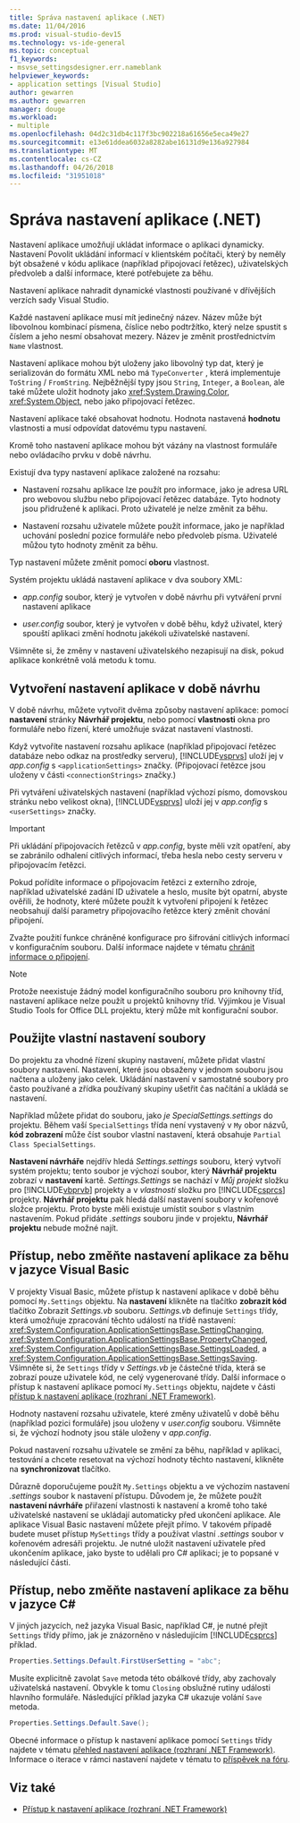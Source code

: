 ```yaml
---
title: Správa nastavení aplikace (.NET)
ms.date: 11/04/2016
ms.prod: visual-studio-dev15
ms.technology: vs-ide-general
ms.topic: conceptual
f1_keywords:
- msvse_settingsdesigner.err.nameblank
helpviewer_keywords:
- application settings [Visual Studio]
author: gewarren
ms.author: gewarren
manager: douge
ms.workload:
- multiple
ms.openlocfilehash: 04d2c31db4c117f3bc902218a61656e5eca49e27
ms.sourcegitcommit: e13e61ddea6032a8282abe16131d9e136a927984
ms.translationtype: MT
ms.contentlocale: cs-CZ
ms.lasthandoff: 04/26/2018
ms.locfileid: "31951018"
---
```

# <a name="manage-application-settings-net"></a>Správa nastavení aplikace (.NET)

Nastavení aplikace umožňují ukládat informace o aplikaci dynamicky. Nastavení Povolit ukládání informací v klientském počítači, který by neměly být obsažené v kódu aplikace (například připojovací řetězec), uživatelských předvoleb a další informace, které potřebujete za běhu.

Nastavení aplikace nahradit dynamické vlastnosti používané v dřívějších verzích sady Visual Studio.

Každé nastavení aplikace musí mít jedinečný název. Název může být libovolnou kombinací písmena, číslice nebo podtržítko, který nelze spustit s číslem a jeho nesmí obsahovat mezery. Název je změnit prostřednictvím `Name` vlastnost.

Nastavení aplikace mohou být uloženy jako libovolný typ dat, který je serializován do formátu XML nebo má `TypeConverter` , která implementuje `ToString` / `FromString`. Nejběžnější typy jsou `String`, `Integer`, a `Boolean`, ale také můžete uložit hodnoty jako <xref:System.Drawing.Color>, <xref:System.Object>, nebo jako připojovací řetězec.

Nastavení aplikace také obsahovat hodnotu. Hodnota nastavená **hodnotu** vlastnosti a musí odpovídat datovému typu nastavení.

Kromě toho nastavení aplikace mohou být vázány na vlastnost formuláře nebo ovládacího prvku v době návrhu.

Existují dva typy nastavení aplikace založené na rozsahu:

- Nastavení rozsahu aplikace lze použít pro informace, jako je adresa URL pro webovou službu nebo připojovací řetězec databáze. Tyto hodnoty jsou přidružené k aplikaci. Proto uživatelé je nelze změnit za běhu.

- Nastavení rozsahu uživatele můžete použít informace, jako je například uchování poslední pozice formuláře nebo předvoleb písma. Uživatelé můžou tyto hodnoty změnit za běhu.

Typ nastavení můžete změnit pomocí **oboru** vlastnost.

Systém projektu ukládá nastavení aplikace v dva soubory XML:

- *app.config* soubor, který je vytvořen v době návrhu při vytváření první nastavení aplikace

- *user.config* soubor, který je vytvořen v době běhu, když uživatel, který spouští aplikaci změní hodnotu jakékoli uživatelské nastavení.

Všimněte si, že změny v nastavení uživatelského nezapisují na disk, pokud aplikace konkrétně volá metodu k tomu.

## <a name="create-application-settings-at-design-time"></a>Vytvoření nastavení aplikace v době návrhu

V době návrhu, můžete vytvořit dvěma způsoby nastavení aplikace: pomocí **nastavení** stránky **Návrhář projektu**, nebo pomocí **vlastnosti** okna pro formuláře nebo řízení, které umožňuje svázat nastavení vlastnosti.

Když vytvoříte nastavení rozsahu aplikace (například připojovací řetězec databáze nebo odkaz na prostředky serveru), [!INCLUDE[vsprvs](../code-quality/includes/vsprvs_md.md)] uloží jej v *app.config* s `<applicationSettings>` značky. (Připojovací řetězce jsou uloženy v části `<connectionStrings>` značky.)

Při vytváření uživatelských nastavení (například výchozí písmo, domovskou stránku nebo velikost okna), [!INCLUDE[vsprvs](../code-quality/includes/vsprvs_md.md)] uloží jej v *app.config* s `<userSettings>` značky.

> [!IMPORTANT]
> Při ukládání připojovacích řetězců v *app.config*, byste měli vzít opatření, aby se zabránilo odhalení citlivých informací, třeba hesla nebo cesty serveru v připojovacím řetězci.
>
> Pokud pořídíte informace o připojovacím řetězci z externího zdroje, například uživatelské zadání ID uživatele a heslo, musíte být opatrní, abyste ověřili, že hodnoty, které můžete použít k vytvoření připojení k řetězec neobsahují další parametry připojovacího řetězce který změnit chování připojení.
>
> Zvažte použití funkce chráněné konfigurace pro šifrování citlivých informací v konfiguračním souboru. Další informace najdete v tématu [chránit informace o připojení](/dotnet/framework/data/adonet/protecting-connection-information).

> [!NOTE]
> Protože neexistuje žádný model konfiguračního souboru pro knihovny tříd, nastavení aplikace nelze použít u projektů knihovny tříd. Výjimkou je Visual Studio Tools for Office DLL projektu, který může mít konfigurační soubor.

## <a name="use-customized-settings-files"></a>Použijte vlastní nastavení soubory

Do projektu za vhodné řízení skupiny nastavení, můžete přidat vlastní soubory nastavení. Nastavení, které jsou obsaženy v jednom souboru jsou načtena a uloženy jako celek. Ukládání nastavení v samostatné soubory pro často používané a zřídka používaný skupiny ušetřit čas načítání a ukládá se nastavení.

Například můžete přidat do souboru, jako *je SpecialSettings.settings* do projektu. Během vaší `SpecialSettings` třída není vystavený v `My` obor názvů, **kód zobrazení** může číst soubor vlastní nastavení, která obsahuje `Partial Class SpecialSettings`.

**Nastavení návrháře** nejdřív hledá *Settings.settings* souboru, který vytvoří systém projektu; tento soubor je výchozí soubor, který **Návrhář projektu** zobrazí v **nastavení** kartě. *Settings.Settings* se nachází v *Můj projekt* složku pro [!INCLUDE[vbprvb](../code-quality/includes/vbprvb_md.md)] projekty a v *vlastnosti* složku pro [!INCLUDE[csprcs](../data-tools/includes/csprcs_md.md)] projekty. **Návrhář projektu** pak hledá další nastavení soubory v kořenové složce projektu. Proto byste měli existuje umístit soubor s vlastním nastavením. Pokud přidáte *.settings* souboru jinde v projektu, **Návrhář projektu** nebude možné najít.

## <a name="access-or-change-application-settings-at-run-time-in-visual-basic"></a>Přístup, nebo změňte nastavení aplikace za běhu v jazyce Visual Basic

V projekty Visual Basic, můžete přístup k nastavení aplikace v době běhu pomocí `My.Settings` objektu. Na **nastavení** klikněte na tlačítko **zobrazit kód** tlačítko Zobrazit *Settings.vb* souboru. *Settings.vb* definuje `Settings` třídy, která umožňuje zpracování těchto událostí na třídě nastavení: <xref:System.Configuration.ApplicationSettingsBase.SettingChanging>, <xref:System.Configuration.ApplicationSettingsBase.PropertyChanged>, <xref:System.Configuration.ApplicationSettingsBase.SettingsLoaded>, a <xref:System.Configuration.ApplicationSettingsBase.SettingsSaving>. Všimněte si, že `Settings` třídy v *Settings.vb* je částečné třída, která se zobrazí pouze uživatele kód, ne celý vygenerované třídy. Další informace o přístup k nastavení aplikace pomocí `My.Settings` objektu, najdete v části [přístup k nastavení aplikace (rozhraní .NET Framework)](/dotnet/visual-basic/developing-apps/programming/app-settings/accessing-application-settings).

Hodnoty nastavení rozsahu uživatele, které změny uživatelů v době běhu (například pozici formuláře) jsou uloženy v *user.config* souboru. Všimněte si, že výchozí hodnoty jsou stále uloženy v *app.config*.

Pokud nastavení rozsahu uživatele se změní za běhu, například v aplikaci, testování a chcete resetovat na výchozí hodnoty těchto nastavení, klikněte na **synchronizovat** tlačítko.

Důrazně doporučujeme použít `My.Settings` objektu a ve výchozím nastavení *.settings* soubor k nastavení přístupu. Důvodem je, že můžete použít **nastavení návrháře** přiřazení vlastnosti k nastavení a kromě toho také uživatelské nastavení se ukládají automaticky před ukončení aplikace. Ale aplikace Visual Basic nastavení můžete přejít přímo. V takovém případě budete muset přístup `MySettings` třídy a používat vlastní *.settings* soubor v kořenovém adresáři projektu. Je nutné uložit nastavení uživatele před ukončením aplikace, jako byste to udělali pro C# aplikaci; je to popsané v následující části.

## <a name="access-or-change-application-settings-at-run-time-in-c"></a>Přístup, nebo změňte nastavení aplikace za běhu v jazyce C# #

V jiných jazycích, než jazyka Visual Basic, například C#, je nutné přejít `Settings` třídy přímo, jak je znázorněno v následujícím [!INCLUDE[csprcs](../data-tools/includes/csprcs_md.md)] příklad.

```csharp
Properties.Settings.Default.FirstUserSetting = "abc";
```

Musíte explicitně zavolat `Save` metoda této obálkové třídy, aby zachovaly uživatelská nastavení. Obvykle k tomu `Closing` obslužné rutiny události hlavního formuláře. Následující příklad jazyka C# ukazuje volání `Save` metoda.

```csharp
Properties.Settings.Default.Save();
```

Obecné informace o přístup k nastavení aplikace pomocí `Settings` třídy najdete v tématu [přehled nastavení aplikace (rozhraní .NET Framework)](/dotnet/framework/winforms/advanced/application-settings-overview). Informace o iterace v rámci nastavení najdete v tématu to [příspěvek na fóru](http://social.msdn.microsoft.com/Forums/vstudio/40fbb470-f1e8-4a02-a4a0-9f62b54d0fc4/is-this-possible-propertiessettingsdefault?forum=csharpgeneral).

## <a name="see-also"></a>Viz také

- [Přístup k nastavení aplikace (rozhraní .NET Framework)](/dotnet/visual-basic/developing-apps/programming/app-settings/accessing-application-settings)
